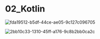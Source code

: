 # 02_Kotlin

![fda19512-b5df-44ce-ae05-9c127c096705](https://user-images.githubusercontent.com/68717276/174219975-a96e79ae-8dfc-4055-b186-d44717e0e8eb.jpg)


![2bb10c33-1310-45ff-a176-9c8b2bb0ca2c](https://user-images.githubusercontent.com/68717276/174219983-a90a93c3-5355-45aa-bc27-834797ddc83b.jpg)

